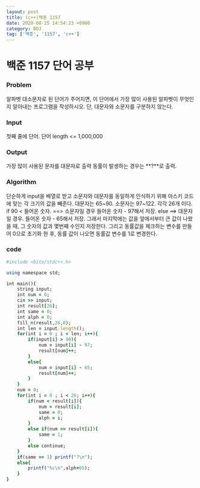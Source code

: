 ```yaml
---
layout: post
title: (c++)백준 1157
date: 2020-08-25 14:54:23 +0900
category: BOJ
tag: ['백준', '1157', 'c++']
---
```


백준 1157 단어 공부
=====

### Problem 
     
알파벳 대소문자로 된 단어가 주어지면, 이 단어에서 가장 많이 사용된 알파벳이 무엇인지 알아내는 프로그램을 작성하시오. 단, 대문자와 소문자를 구분하지 않는다.
     
### Input
           
첫째 줄에 단어. 단어 length <= 1,000,000
     
### Output
      
가장 많이 사용된 문자를 대문자로 출력 동률이 발생하는 경우는 **?**로 출력.
    
### Algorithm
     
단순하게 input을 배열로 받고 소문자와 대문자를 동일하게 인식하기 위해 아스키 코드에 맞는 각 크기의 값을 빼준다.
대문자는 65~90. 소문자는 97~122.
각각 26개 이다.
if 90 < 들어온 숫자. ==> 소문자일 경우
    들어온 숫자 - 97해서 저장.
else ==> 대문자일 경우.
    들어온 숫자 - 65해서 저장.
그래서 마지막에는 값을 앞에서부터 큰 값이 나왔을 때, 그 숫자의 값과 몇번째 수인지 저장한다. 그리고 동률값을 체크하는 변수를 만들어 0으로 초기화 한 후, 동률 값이 나오면 동률값 변수를 1로 변경한다.
      
### code
      
```ruby
#include <bits/stdc++.h>

using namespace std;

int main(){
    string input;
    int num = 0;
    cin >> input;
    int result[26];
    int same = 0;
    int alph = 0;
    fill_n(result,26,0);
    int len = input.length();
    for(int i = 0 ; i < len; i++){
        if(input[i] > 90){
            num = input[i] - 97;
            result[num]++;
        }
        else{
            num = input[i] - 65;
            result[num]++;
        }
    }
    num = 0;
    for(int i = 0 ; i < 26; i++){
        if(num < result[i]){
            num = result[i];
            same = 0;
            alph = i;
        }
        else if(num == result[i]){
            same = 1;
        }
        else continue;
    }
    if(same == 1) printf("?\n");
    else{
        printf("%c\n",alph+65);
    }
}
```
